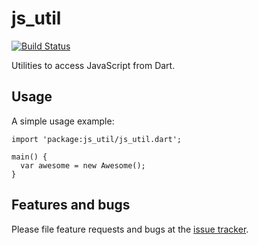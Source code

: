 # js_util

[![Build Status](https://travis-ci.org/fluidic/js_util.svg?branch=master)](https://travis-ci.org/fluidic/js_util)

Utilities to access JavaScript from Dart.

## Usage

A simple usage example:

    import 'package:js_util/js_util.dart';

    main() {
      var awesome = new Awesome();
    }

## Features and bugs

Please file feature requests and bugs at the [issue tracker][tracker].

[tracker]: https://github.com/ProtoCatTeam/js_util/issues
